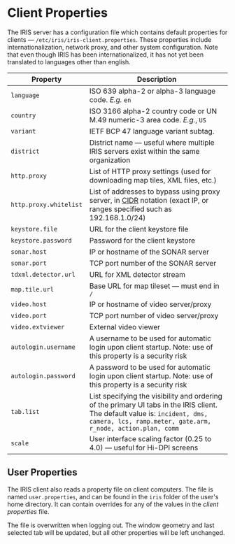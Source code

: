 # Client Properties

The IRIS server has a configuration file which contains default properties for
clients — `/etc/iris/iris-client.properties`.  These properties include
internationalization, network proxy, and other system configuration.  Note that
even though IRIS has been internationalized, it has not yet been translated to
languages other than english.

Property               | Description
-----------------------|-------------------------------------------------------
`language`             | ISO 639 alpha-2 or alpha-3 language code.  _E.g._ `en`
`country`              | ISO 3166 alpha-2 country code or UN M.49 numeric-3 area code.  _E.g._, `US`
`variant`              | IETF BCP 47 language variant subtag.
`district`             | District name — useful where multiple IRIS servers exist within the same organization
`http.proxy`           | List of HTTP proxy settings (used for downloading map tiles, XML files, etc.)
`http.proxy.whitelist` | List of addresses to bypass using proxy server, in [CIDR] notation (exact IP, or ranges specified such as 192.168.1.0/24)
`keystore.file`        | URL for the client keystore file
`keystore.password`    | Password for the client keystore
`sonar.host`           | IP or hostname of the SONAR server
`sonar.port`           | TCP port number of the SONAR server
`tdxml.detector.url`   | URL for XML detector stream
`map.tile.url`         | Base URL for map tileset — must end in `/`
`video.host`           | IP or hostname of video server/proxy
`video.port`           | TCP port number of video server/proxy
`video.extviewer`      | External video viewer
`autologin.username`   | A username to be used for automatic login upon client startup.  Note: use of this property is a security risk
`autologin.password`   | A password to be used for automatic login upon client startup.  Note: use of this property is a security risk
`tab.list`             | List specifying the visibility and ordering of the primary UI tabs in the IRIS client.  The default value is: `incident, dms, camera, lcs, ramp.meter, gate.arm, r_node, action.plan, comm`
`scale`                | User interface scaling factor (0.25 to 4.0) — useful for Hi-DPI screens

## User Properties

The IRIS client also reads a property file on client computers.  The file is
named `user.properties`, and can be found in the `iris` folder of the user's
home directory.  It can contain overrides for any of the values in the
_client properties_ file.

The file is overwritten when logging out.  The window geometry and last selected
tab will be updated, but all other properties will be left unchanged.


[CIDR]: https://en.wikipedia.org/wiki/Classless_Inter-Domain_Routing
